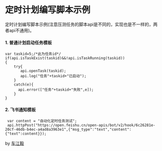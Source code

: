 # 定时计划编写脚本示例
定时计划编写脚本示例(注意压测任务的脚本api是不同的，实现也是不一样的，两者api不通用)。

#### 1. 普通计划启动任务模板
```
var taskid=5;/*此为任务id*/
if(api.isTaskExist(taskid)&&!api.isTaskRunning(taskid))
{
    try{
       api.openTask(taskid);
       api.log("任务"+taskid+"已启动");
    }
    catch(e){
      api.error(["任务"+taskid+"失败",e]);
    }
}
   ```
#### 2. 飞书通知模板
```
 var content = "自动化定时任务测试";
 api.httpPost("https://open.feishu.cn/open-apis/bot/v2/hook/6c26281e-20cf-46db-b4ec-a4ad8a3963e1",{"msg_type":"text","content":{"text":content}});
```

by [车江毅](https://www.cnblogs.com/chejiangyi/)